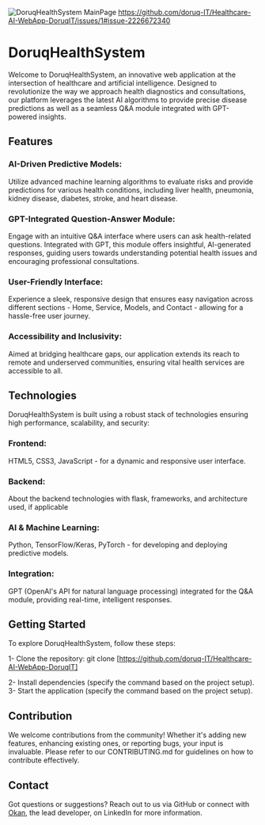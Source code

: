 ![DoruqHealthSystem MainPage](https://github.com/doruq-IT/Healthcare-AI-WebApp-DoruqIT/issues/1#issue-2226672340 "DoruqHealthSystem")
https://github.com/doruq-IT/Healthcare-AI-WebApp-DoruqIT/issues/1#issue-2226672340
# DoruqHealthSystem
Welcome to DoruqHealthSystem, an innovative web application at the intersection of healthcare and artificial intelligence. Designed to revolutionize the way we approach health diagnostics and consultations, our platform leverages the latest AI algorithms to provide precise disease predictions as well as a seamless Q&A module integrated with GPT-powered insights.

## Features
### AI-Driven Predictive Models: 
Utilize advanced machine learning algorithms to evaluate risks and provide predictions for various health conditions, including liver health, pneumonia, kidney disease, diabetes, stroke, and heart disease.

### GPT-Integrated Question-Answer Module: 
Engage with an intuitive Q&A interface where users can ask health-related questions. Integrated with GPT, this module offers insightful, AI-generated responses, guiding users towards understanding potential health issues and encouraging professional consultations.

### User-Friendly Interface: 
Experience a sleek, responsive design that ensures easy navigation across different sections - Home, Service, Models, and Contact - allowing for a hassle-free user journey.

### Accessibility and Inclusivity: 
Aimed at bridging healthcare gaps, our application extends its reach to remote and underserved communities, ensuring vital health services are accessible to all.

## Technologies
DoruqHealthSystem is built using a robust stack of technologies ensuring high performance, scalability, and security:

### Frontend: 
HTML5, CSS3, JavaScript - for a dynamic and responsive user interface.
### Backend: 
About the backend technologies with flask, frameworks, and architecture used, if applicable
### AI & Machine Learning: 
Python, TensorFlow/Keras, PyTorch - for developing and deploying predictive models.
### Integration: 
GPT (OpenAI's API for natural language processing) integrated for the Q&A module, providing real-time, intelligent responses.

## Getting Started
To explore DoruqHealthSystem, follow these steps:

1- Clone the repository:
git clone [https://github.com/doruq-IT/Healthcare-AI-WebApp-DoruqIT]

2- Install dependencies (specify the command based on the project setup).
3- Start the application (specify the command based on the project setup).

## Contribution
We welcome contributions from the community! Whether it's adding new features, enhancing existing ones, or reporting bugs, your input is invaluable. Please refer to our CONTRIBUTING.md for guidelines on how to contribute effectively.

## Contact
Got questions or suggestions? Reach out to us via GitHub or connect with [Okan](https://github.com/doruq-IT), the lead developer, on LinkedIn for more information.
